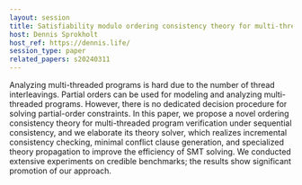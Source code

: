 ```yaml
---
layout: session
title: Satisfiability modulo ordering consistency theory for multi-threaded program verification
host: Dennis Sprokholt
host_ref: https://dennis.life/
session_type: paper
related_papers: s20240311
---
```


Analyzing multi-threaded programs is hard due to the number of thread interleavings. Partial orders can be used for modeling and analyzing multi-threaded programs. However, there is no dedicated decision procedure for solving partial-order constraints. In this paper, we propose a novel ordering consistency theory for multi-threaded program verification under sequential consistency, and we elaborate its theory solver, which realizes incremental consistency checking, minimal conflict clause generation, and specialized theory propagation to improve the efficiency of SMT solving. We conducted extensive experiments on credible benchmarks; the results show significant promotion of our approach.